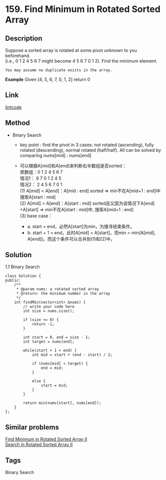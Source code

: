 # 159. Find Minimum in Rotated Sorted Array

## Description

Suppose a sorted array is rotated at some pivot unknown to you beforehand.  
(i.e., 0 1 2 4 5 6 7 might become 4 5 6 7 0 1 2).
Find the minimum element.
```
You may assume no duplicate exists in the array.
```

**Example**
Given [4, 5, 6, 7, 0, 1, 2] return 0

## Link
[lintcode](https://www.lintcode.com/problem/find-minimum-in-rotated-sorted-array/)

## Method
* Binary Search
  * key point : find the pivot in 3 cases: not rotated (ascending), fully rotated (descending), normal rotated (half/half). All can be solved by comparing nums[mid] : nums[end]

  * 可以根据A[mid]和A[end]来判断右半数组是否sorted：  
原数组：0 1 2 4 5 6 7  
情况1：  6 7 0 1 2 4 5   
情况2：  2 4 5 6 7 0 1  
(1) A[mid] < A[end]：A[mid : end] sorted => min不在A[mid+1 : end]中
搜索A[start : mid]  
(2) A[mid] > A[end]：A[start : mid] sorted且又因为该情况下A[end]<A[start] => min不在A[start : mid]中, 搜索A[mid+1 : end]  
(3) base case：  
    * a. start =  end，必然A[start]为min，为搜寻结束条件。
    * b. start + 1 = end，此时A[mid] =  A[start]，而min = min(A[mid], A[end])。而这个条件可以合并到(1)和(2)中。

## Solution
1.1 Binary Search
~~~
class Solution {
public:
    /**
     * @param nums: a rotated sorted array
     * @return: the minimum number in the array
     */
    int findMin(vector<int> &nums) {
        // write your code here
        int size = nums.size();
        
        if (size <= 0) {
            return -1;
        }
        
        int start = 0, end = size - 1;
        int target = nums[end];
        
        while(start + 1 < end) {
            int mid = start + (end - start) / 2;
            
            if (nums[mid] < target) {
                end = mid;    
            }
            
            else {
                start = mid;
            }
        }
        
        return min(nums[start], nums[end]);
    }
};
~~~
## Similar problems
[Find Minimum in Rotated Sorted Array II](https://www.lintcode.com/problem/find-minimum-in-rotated-sorted-array-ii/)  
[Search in Rotated Sorted Array II](https://www.lintcode.com/problem/search-in-rotated-sorted-array-ii/)

## Tags
Binary Search